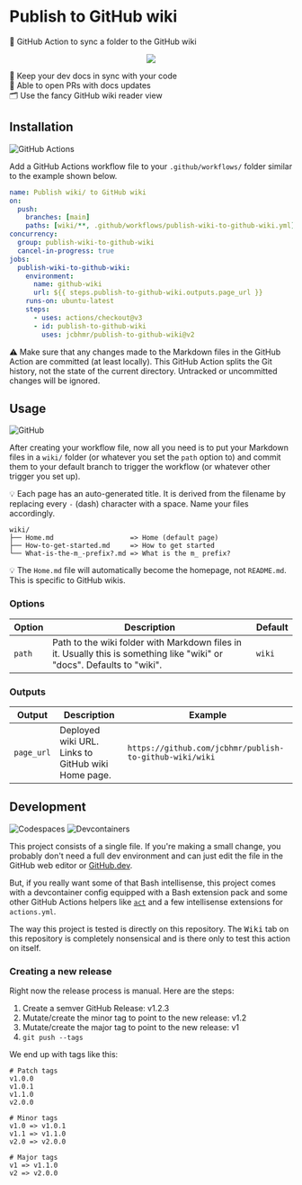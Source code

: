 # Publish to GitHub wiki

📖 GitHub Action to sync a folder to the GitHub wiki

<div align="center">

![](https://user-images.githubusercontent.com/61068799/210448771-8926fa1d-eabb-4d92-8fa0-56468c05f3b2.png)

</div>

📂 Keep your dev docs in sync with your code \
🔁 Able to open PRs with docs updates \
🗂️ Use the fancy GitHub wiki reader view

## Installation

![GitHub Actions](https://img.shields.io/static/v1?style=for-the-badge&message=GitHub+Actions&color=2088FF&logo=GitHub+Actions&logoColor=FFFFFF&label=)

Add a GitHub Actions workflow file to your `.github/workflows/` folder similar
to the example shown below.

```yml
name: Publish wiki/ to GitHub wiki
on:
  push:
    branches: [main]
    paths: [wiki/**, .github/workflows/publish-wiki-to-github-wiki.yml]
concurrency:
  group: publish-wiki-to-github-wiki
  cancel-in-progress: true
jobs:
  publish-wiki-to-github-wiki:
    environment:
      name: github-wiki
      url: ${{ steps.publish-to-github-wiki.outputs.page_url }}
    runs-on: ubuntu-latest
    steps:
      - uses: actions/checkout@v3
      - id: publish-to-github-wiki
        uses: jcbhmr/publish-to-github-wiki@v2
```

<!--
<details>
  <summary>Some more workflow templates that use this Action</summary>

- [publish-wiki-to-github-wiki.yml](https://github.com/jcbhmr/.github/blob/main/workflow-templates/publish-wiki-to-github-wiki.yml)

</details>
-->

⚠️ Make sure that any changes made to the Markdown files in the GitHub Action
are committed (at least locally). This GitHub Action splits the Git history, not
the state of the current directory. Untracked or uncommitted changes will be
ignored.

## Usage

![GitHub](https://img.shields.io/static/v1?style=for-the-badge&message=GitHub&color=181717&logo=GitHub&logoColor=FFFFFF&label=)

After creating your workflow file, now all you need is to put your Markdown
files in a `wiki/` folder (or whatever you set the `path` option to) and commit
them to your default branch to trigger the workflow (or whatever other trigger
you set up).

💡 Each page has an auto-generated title. It is derived from the filename by
replacing every `-` (dash) character with a space. Name your files accordingly.

```
wiki/
├── Home.md                   => Home (default page)
├── How-to-get-started.md     => How to get started
└── What-is-the-m_-prefix?.md => What is the m_ prefix?
```

💡 The `Home.md` file will automatically become the homepage, not `README.md`.
This is specific to GitHub wikis.

### Options

| Option | Description                                                                                                             | Default |
| ------ | ----------------------------------------------------------------------------------------------------------------------- | ------- |
| `path` | Path to the wiki folder with Markdown files in it. Usually this is something like "wiki" or "docs". Defaults to "wiki". | `wiki`  |

### Outputs

| Output     | Description                                        | Example                                                 |
| ---------- | -------------------------------------------------- | ------------------------------------------------------- |
| `page_url` | Deployed wiki URL. Links to GitHub wiki Home page. | `https://github.com/jcbhmr/publish-to-github-wiki/wiki` |

## Development

![Codespaces](https://img.shields.io/static/v1?style=for-the-badge&message=Codespaces&color=181717&logo=GitHub&logoColor=FFFFFF&label=)
![Devcontainers](https://img.shields.io/static/v1?style=for-the-badge&message=Devcontainers&color=2496ED&logo=Docker&logoColor=FFFFFF&label=)

This project consists of a single file. If you're making a small change, you
probably don't need a full dev environment and can just edit the file in the
GitHub web editor or [GitHub.dev].

But, if you really want some of that Bash intellisense, this project comes
with a devcontainer config equipped with a Bash extension pack and some other
GitHub Actions helpers like [`act`] and a few intellisense extensions for
`actions.yml`.

The way this project is tested is directly on this repository. The
<kbd>Wiki</kbd> tab on this repository is completely nonsensical and is there
only to test this action on itself.

### Creating a new release

Right now the release process is manual. Here are the steps:

1. Create a semver GitHub Release: v1.2.3
2. Mutate/create the minor tag to point to the new release: v1.2
3. Mutate/create the major tag to point to the new release: v1
3. `git push --tags`

We end up with tags like this:

```
# Patch tags
v1.0.0
v1.0.1
v1.1.0
v2.0.0

# Minor tags
v1.0 => v1.0.1
v1.1 => v1.1.0
v2.0 => v2.0.0

# Major tags
v1 => v1.1.0
v2 => v2.0.0
```

[github.dev]: https://github.com/github/dev
[`act`]: https://github.com/nektos/act#readme

